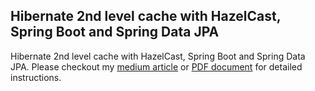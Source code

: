 ## Hibernate 2nd level cache with HazelCast, Spring Boot and Spring Data JPA

Hibernate 2nd level cache with HazelCast, Spring Boot and Spring Data JPA. Please checkout my [medium article](https://medium.com/t/@pavankjadda/hazelcast-cache-with-spring-boot-and-spring-data-jpa-9273bae3b1af) or [PDF document](src/main/resources/Hibernate%202nd%20level%20cache%20with%20HazelCast%2C%20Spring%20Boot%20and%20Spring%20Data%20JPA.pdf) for detailed instructions.
